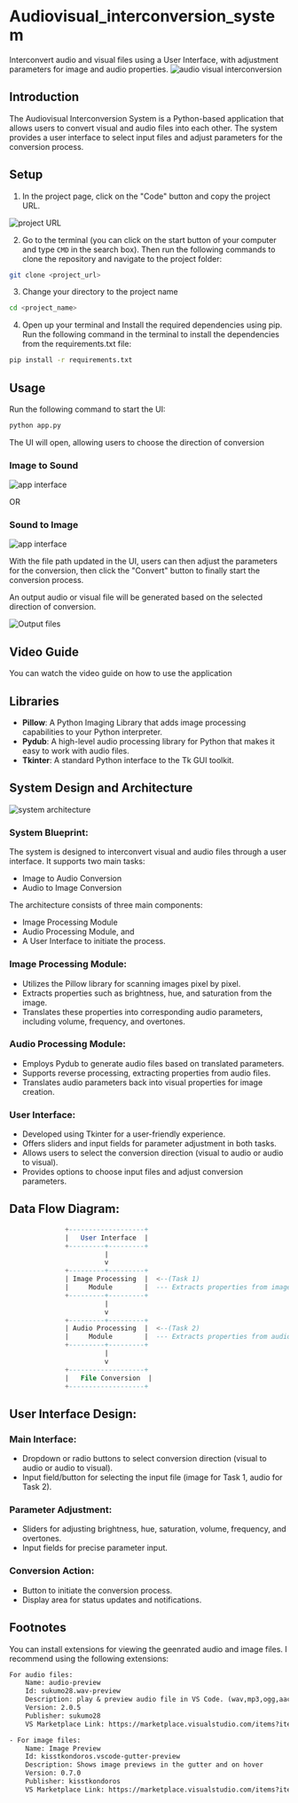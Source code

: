 # Audiovisual_interconversion_system
Interconvert audio and visual files using a User Interface, with adjustment parameters for image and audio properties.
![audio visual interconversion](./assets/audio-visual-image.png)

## Introduction
The Audiovisual Interconversion System is a Python-based application that allows users to convert visual and audio files into each other. The system provides a user interface to select input files and adjust parameters for the conversion process.

## Setup
1. In the project page, click on the "Code" button and copy the project URL.

![project URL](./assets/github_screenshot.png)

2. Go to the terminal (you can click on the start button of your computer and type `CMD` in the search box). Then run the following commands to clone the repository and navigate to the project folder:
```bash
git clone <project_url>
```
3. Change your directory to the project name
```bash
cd <project_name>
```
4. Open up your terminal and Install the required dependencies using pip. Run the following command in the terminal to install the dependencies from the requirements.txt file:
```bash
pip install -r requirements.txt
```

## Usage
Run the following command to start the UI:
```bash
python app.py
```
The UI will open, allowing users to choose the direction of conversion
### Image to Sound
![app interface](./assets/image_to_sound.png)

OR

### Sound to Image
![app interface](./assets/file_path.png)

With the file path updated in the UI, users can then adjust the parameters for the conversion, then click the "Convert" button to finally start the conversion process.

An output audio or visual file will be generated based on the selected direction of conversion.

![Output files](./assets/output_files.png)

## Video Guide
You can watch the video guide on how to use the application

## Libraries
- **Pillow**: A Python Imaging Library that adds image processing capabilities to your Python interpreter.
- **Pydub**: A high-level audio processing library for Python that makes it easy to work with audio files.
- **Tkinter**: A standard Python interface to the Tk GUI toolkit.

## System Design and Architecture
![system architecture](./assets/Audiovisual_interconversion_system.png)
### System Blueprint:
The system is designed to interconvert visual and audio files through a user interface. It supports two main tasks:
- Image to Audio Conversion
- Audio to Image Conversion

The architecture consists of three main components:
- Image Processing Module
- Audio Processing Module, and
- A User Interface to initiate the process.

### Image Processing Module:
- Utilizes the Pillow library for scanning images pixel by pixel.
- Extracts properties such as brightness, hue, and saturation from the image.
- Translates these properties into corresponding audio parameters, including volume, frequency, and overtones.

### Audio Processing Module:
- Employs Pydub to generate audio files based on translated parameters.
- Supports reverse processing, extracting properties from audio files.
- Translates audio parameters back into visual properties for image creation.

### User Interface:
- Developed using Tkinter for a user-friendly experience.
- Offers sliders and input fields for parameter adjustment in both tasks.
- Allows users to select the conversion direction (visual to audio or audio to visual).
- Provides options to choose input files and adjust conversion parameters.

## Data Flow Diagram:
```sql
              +-------------------+
              |   User Interface  |
              +---------+---------+
                        |
                        v
              +---------+---------+
              | Image Processing  |  <--(Task 1)
              |     Module        |  --- Extracts properties from images
              +---------+---------+
                        |
                        v
              +---------+---------+
              | Audio Processing  |  <--(Task 2)
              |     Module        |  --- Extracts properties from audio
              +---------+---------+
                        |
                        v
              +-------------------+
              |   File Conversion  |
              +-------------------+
```

## User Interface Design:
### Main Interface:
- Dropdown or radio buttons to select conversion direction (visual to audio or audio to visual).
- Input field/button for selecting the input file (image for Task 1, audio for Task 2).

### Parameter Adjustment:
- Sliders for adjusting brightness, hue, saturation, volume, frequency, and overtones.
- Input fields for precise parameter input.

### Conversion Action:
- Button to initiate the conversion process.
- Display area for status updates and notifications.

## Footnotes
You can install extensions for viewing the geenrated audio and image files. I recommend using the following extensions:
```txt
For audio files:
    Name: audio-preview
    Id: sukumo28.wav-preview
    Description: play & preview audio file in VS Code. (wav,mp3,ogg,aac,flac,...etc)
    Version: 2.0.5
    Publisher: sukumo28
    VS Marketplace Link: https://marketplace.visualstudio.com/items?itemName=sukumo28.wav-preview

- For image files:
    Name: Image Preview
    Id: kisstkondoros.vscode-gutter-preview
    Description: Shows image previews in the gutter and on hover
    Version: 0.7.0
    Publisher: kisstkondoros
    VS Marketplace Link: https://marketplace.visualstudio.com/items?itemName=kisstkondoros.vscode-gutter-preview
```
